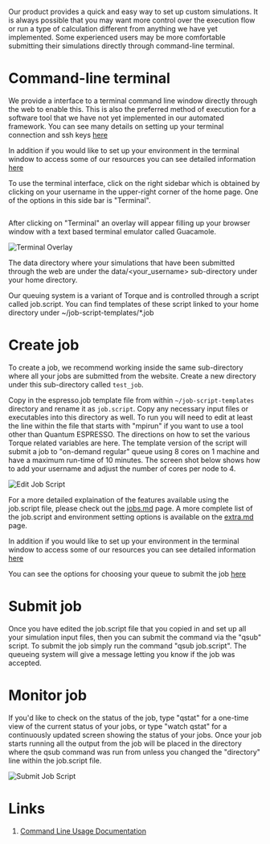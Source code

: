 <!-- TODO by MH -->

Our product provides a quick and easy way to set up custom simulations. It is always possible that you may want more control over the execution flow or run a type of calculation different from anything we have yet implemented. Some experienced users may be more comfortable submitting their simulations directly through command-line terminal.

# Command-line terminal

We provide a interface to a terminal command line window directly through the web to enable this.  This is also the preferred method of execution for a software tool that we have not yet implemented in our automated framework.  You can see many details on setting up your terminal connection and ssh keys [here](../cli/login.md)

In addition if you would like to set up your environment in the terminal window to access some of our resources you can see detailed information [here](../cli/modules-environment.md)

To use the terminal interface, click on the right sidebar which is obtained by clicking on your username in the upper-right corner of the home page.  One of the options in this side bar is "Terminal".

<img data-gifffer="/images/LoadTerminal.gif"/>

After clicking on "Terminal" an overlay will appear filling up your browser window with a text based terminal emulator called Guacamole.

![Terminal Overlay](../images/LogInToTerminal.png "Terminal Overlay")

The data directory where your simulations that have been submitted through the web are under the data/<your_username> sub-directory under your home directory.

Our queuing system is a variant of Torque and is controlled through a script called job.script.  You can find templates of these script linked to your home directory under ~/job-script-templates/*.job

# Create job

To create a job, we recommend working inside the same sub-directory where all your jobs are submitted from the website.  Create a new directory under this sub-directory called `test_job`.

Copy in the espresso.job template file from within `~/job-script-templates` directory and rename it as `job.script`. Copy any necessary input files or executables into this directory as well.  To run you will need to edit at least the line within the file that starts with "mpirun" if you want to use a tool other than Quantum ESPRESSO.  The directions on how to set the various Torque related variables are here.  The template version of the script will submit a job to "on-demand regular" queue using 8 cores on 1 machine and have a maximum run-time of 10 minutes.  The screen shot below shows how to add your username and adjust the number of cores per node to 4.

![Edit Job Script](../images/CreateJobScript.png "Edit Job Script")

For a more detailed explaination of the features available using the job.script file, please check out the [jobs.md](../cli/jobs.md) page.  A more complete list of the job.script and environment setting options is available on the [extra.md](../cli/extra.md) page.

In addition if you would like to set up your environment in the terminal window to access some of our resources you can see detailed information [here](../cli/modules-environment.md)

You can see the options for choosing your queue to submit the job [here](../compute/queues.md)

# Submit job

Once you have edited the job.script file that you copied in and set up all your simulation input files, then you can submit the command via the "qsub" script.  To submit the job simply run the command "qsub job.script".  The queueing system will give a message letting you know if the job was accepted.

# Monitor job

If you'd like to check on the status of the job, type "qstat" for a one-time view of the current status of your jobs, or type "watch qstat" for a continuously updated screen showing the status of your jobs.  Once your job starts running all the output from the job will be placed in the directory where the qsub command was run from unless you changed the "directory" line within the job.script file.

![Submit Job Script](../images/SubmitJobScript.png "Submit Job Script")

# Links

1. [Command Line Usage Documentation](/cli/overview.md)



